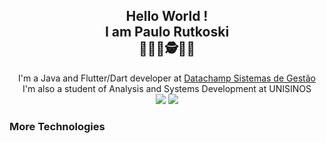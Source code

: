  <html>
	<h2 align="center"> 
		Hello World ! 
		<br/>
		I am Paulo Rutkoski
		<br/>
👨🏼‍💻🕵️👨‍🎓
	</h2>
	<p align="center">
		  I'm a Java and Flutter/Dart developer at 
		 <a href="http://www.datachamp.com.br/"> Datachamp Sistemas de Gestão </a>
		 <br>
		 I'm also a student of Analysis and Systems Development at UNISINOS
		 <br>
		 	<img src="https://img.shields.io/badge/Flutter-02569B?style=for-the-badge&logo=flutter&logoColor=white" />
		 	<img src="https://img.shields.io/badge/Java-ED8B00?style=for-the-badge&logo=java&logoColor=white" />
	</p>
	<p>
	<h3>More Technologies</h3>	
</p>

</html>

